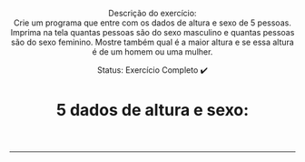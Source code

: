  <header>
        <p id="descricao">Descrição do exercício:
            <br>Crie um programa que entre com os dados de altura e sexo de 5 pessoas. Imprima na tela quantas pessoas
            são do sexo masculino e quantas pessoas são do sexo feminino. Mostre também qual é a maior altura e se essa
            altura é de um homem ou uma mulher.
        </p>
        <p id="status">Status: Exercício Completo ✔️</p>
        <h1>5 dados de altura e sexo:</h1>
    </header>
    <hr>
